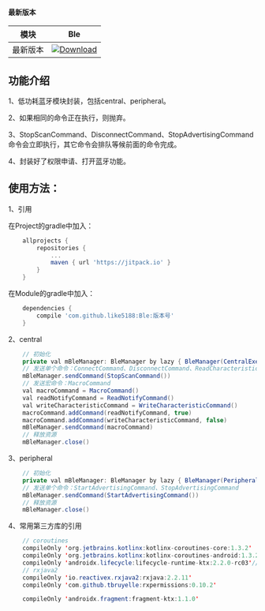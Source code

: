 #### 最新版本

模块|Ble
---|---
最新版本|[![Download](https://jitpack.io/v/like5188/Ble.svg)](https://jitpack.io/#like5188/Ble)

## 功能介绍
1、低功耗蓝牙模块封装，包括central、peripheral。

2、如果相同的命令正在执行，则抛弃。

3、StopScanCommand、DisconnectCommand、StopAdvertisingCommand命令会立即执行，其它命令会排队等候前面的命令完成。

4、封装好了权限申请、打开蓝牙功能。

## 使用方法：

1、引用

在Project的gradle中加入：
```groovy
    allprojects {
        repositories {
            ...
            maven { url 'https://jitpack.io' }
        }
    }
```
在Module的gradle中加入：
```groovy
    dependencies {
        compile 'com.github.like5188:Ble:版本号'
    }
```

2、central
```java
    // 初始化
    private val mBleManager: BleManager by lazy { BleManager(CentralExecutor(this)) }
    // 发送单个命令：ConnectCommand、DisconnectCommand、ReadCharacteristicCommand、WriteCharacteristicCommand、ReadDescriptorCommand、WriteDescriptorCommand、ReadNotifyCommand、ReadRemoteRssiCommand、RequestConnectionPriorityCommand、RequestMtuCommand、SetCharacteristicNotificationCommand、StartScanCommand、StopScanCommand
    mBleManager.sendCommand(StopScanCommand())
    // 发送宏命令：MacroCommand
    val macroCommand = MacroCommand()
    val readNotifyCommand = ReadNotifyCommand()
    val writeCharacteristicCommand = WriteCharacteristicCommand()
    macroCommand.addCommand(readNotifyCommand, true)
    macroCommand.addCommand(writeCharacteristicCommand, false)
    mBleManager.sendCommand(macroCommand)
    // 释放资源
    mBleManager.close()
```

3、peripheral
```java
    // 初始化
    private val mBleManager: BleManager by lazy { BleManager(PeripheralExecutor(this)) }
    // 发送单个命令：StartAdvertisingCommand、StopAdvertisingCommand
    mBleManager.sendCommand(StartAdvertisingCommand())
    // 释放资源
    mBleManager.close()
```

4、常用第三方库的引用
```java
    // coroutines
    compileOnly 'org.jetbrains.kotlinx:kotlinx-coroutines-core:1.3.2'
    compileOnly 'org.jetbrains.kotlinx:kotlinx-coroutines-android:1.3.2'
    compileOnly 'androidx.lifecycle:lifecycle-runtime-ktx:2.2.0-rc03'// Activity 或 Fragment 对协程的支持：lifecycleScope
    // rxjava2
    compileOnly 'io.reactivex.rxjava2:rxjava:2.2.11'
    compileOnly 'com.github.tbruyelle:rxpermissions:0.10.2'

    compileOnly 'androidx.fragment:fragment-ktx:1.1.0'
```